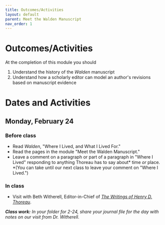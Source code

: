 ```yaml
---
title: Outcomes/Activities
layout: default
parent: Meet the Walden Manuscript
nav_order: 1
---
```

# Outcomes/Activities

At the completion of this module you should

1. Understand the history of the *Walden* manuscript
2. Understand how a scholarly editor can model an author's revisions based on manuscript evidence 

# Dates and Activities

## Monday, February 24

### Before class

- Read *Walden*, "Where I Lived, and What I Lived For."
- Read the pages in the module "Meet the Walden Manuscript."
- Leave a comment on a paragraph or part of a paragraph in "Where I Lived" responding to anything Thoreau has to say about* time *or* place. *(You can take until our next class to leave your comment on "Where I Lived.")

### In class

- Visit with Beth Witherell, Editor-in-Chief of [*The Writings of Henry D. Thoreau*](https://thoreau.library.ucsb.edu/).

***Class work:*** *In your folder for 2-24, share your journal file for the day with notes on our visit from Dr. Witherell.*